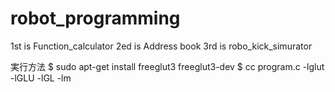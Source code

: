 # robot_programming
1st is Function_calculator
2ed is Address book 
3rd is robo_kick_simurator

実行方法
$ sudo apt-get install freeglut3 freeglut3-dev
$ cc program.c -lglut -lGLU -lGL -lm
